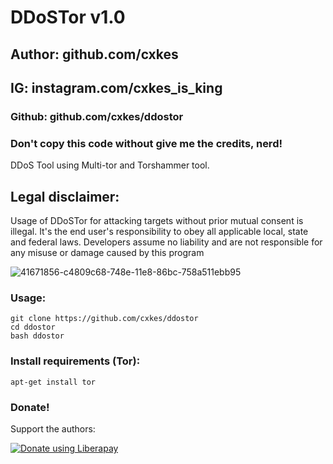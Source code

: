 # DDoSTor v1.0
## Author: github.com/cxkes
## IG: instagram.com/cxkes_is_king
### Github: github.com/cxkes/ddostor
### Don't copy this code without give me the credits, nerd! 

DDoS Tool using Multi-tor and Torshammer tool.

## Legal disclaimer:
Usage of DDoSTor for attacking targets without prior mutual consent is illegal. It's the end user's responsibility to obey all applicable local, state and federal laws. Developers assume no liability and are not responsible for any misuse or damage caused by this program 

![41671856-c4809c68-748e-11e8-86bc-758a511ebb95](https://user-images.githubusercontent.com/34893261/41813922-53fd3840-7716-11e8-878a-04a3621acb61.png)

### Usage:
```
git clone https://github.com/cxkes/ddostor
cd ddostor
bash ddostor
```

### Install requirements (Tor):

```
apt-get install tor
```

### Donate!
Support the authors:

<noscript><a href="https://liberapay.com/cxkes/donate"><img alt="Donate using Liberapay" src="https://liberapay.com/assets/widgets/donate.svg"></a></noscript>
